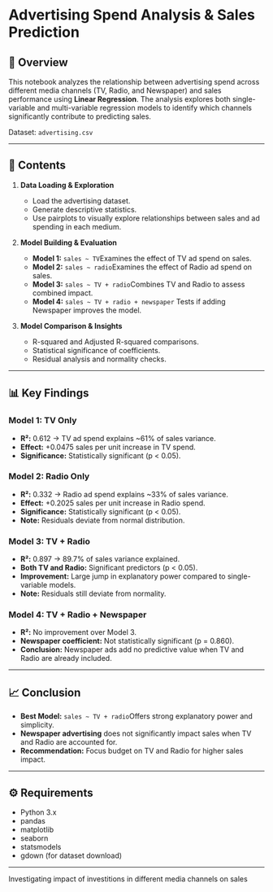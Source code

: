 
# Advertising Spend Analysis & Sales Prediction

## 📌 Overview

This notebook analyzes the relationship between advertising spend across different media channels (TV, Radio, and Newspaper) and sales performance using **Linear Regression**.
The analysis explores both single-variable and multi-variable regression models to identify which channels significantly contribute to predicting sales.

Dataset: `advertising.csv`

---

## 📂 Contents

1. **Data Loading & Exploration**

   - Load the advertising dataset.
   - Generate descriptive statistics.
   - Use pairplots to visually explore relationships between sales and ad spending in each medium.
2. **Model Building & Evaluation**

   - **Model 1:** `sales ~ TV`Examines the effect of TV ad spend on sales.
   - **Model 2:** `sales ~ radio`Examines the effect of Radio ad spend on sales.
   - **Model 3:** `sales ~ TV + radio`Combines TV and Radio to assess combined impact.
   - **Model 4:** `sales ~ TV + radio + newspaper`
     Tests if adding Newspaper improves the model.
3. **Model Comparison & Insights**

   - R-squared and Adjusted R-squared comparisons.
   - Statistical significance of coefficients.
   - Residual analysis and normality checks.

---

## 📊 Key Findings

### **Model 1: TV Only**

- **R²:** 0.612 → TV ad spend explains ~61% of sales variance.
- **Effect:** +0.0475 sales per unit increase in TV spend.
- **Significance:** Statistically significant (p < 0.05).

### **Model 2: Radio Only**

- **R²:** 0.332 → Radio ad spend explains ~33% of sales variance.
- **Effect:** +0.2025 sales per unit increase in Radio spend.
- **Significance:** Statistically significant (p < 0.05).
- **Note:** Residuals deviate from normal distribution.

### **Model 3: TV + Radio**

- **R²:** 0.897 → 89.7% of sales variance explained.
- **Both TV and Radio:** Significant predictors (p < 0.05).
- **Improvement:** Large jump in explanatory power compared to single-variable models.
- **Note:** Residuals still deviate from normality.

### **Model 4: TV + Radio + Newspaper**

- **R²:** No improvement over Model 3.
- **Newspaper coefficient:** Not statistically significant (p = 0.860).
- **Conclusion:** Newspaper ads add no predictive value when TV and Radio are already included.

---

## 📈 Conclusion

- **Best Model:** `sales ~ TV + radio`Offers strong explanatory power and simplicity.
- **Newspaper advertising** does not significantly impact sales when TV and Radio are accounted for.
- **Recommendation:** Focus budget on TV and Radio for higher sales impact.

---

## ⚙️ Requirements

- Python 3.x
- pandas
- matplotlib
- seaborn
- statsmodels
- gdown (for dataset download)

---

Investigating impact of investitions in different media channels on sales
